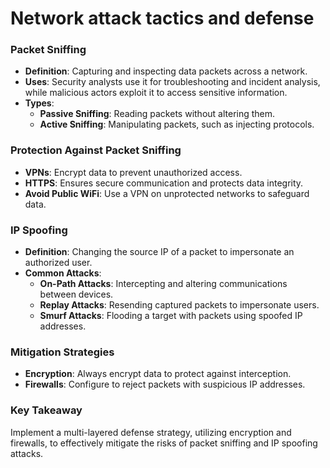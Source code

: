 # Network attack tactics and defense

### Packet Sniffing
- **Definition**: Capturing and inspecting data packets across a network.
- **Uses**: Security analysts use it for troubleshooting and incident analysis, while malicious actors exploit it to access sensitive information.
- **Types**:
  - **Passive Sniffing**: Reading packets without altering them.
  - **Active Sniffing**: Manipulating packets, such as injecting protocols.

### Protection Against Packet Sniffing
- **VPNs**: Encrypt data to prevent unauthorized access.
- **HTTPS**: Ensures secure communication and protects data integrity.
- **Avoid Public WiFi**: Use a VPN on unprotected networks to safeguard data.

### IP Spoofing
- **Definition**: Changing the source IP of a packet to impersonate an authorized user.
- **Common Attacks**:
  - **On-Path Attacks**: Intercepting and altering communications between devices.
  - **Replay Attacks**: Resending captured packets to impersonate users.
  - **Smurf Attacks**: Flooding a target with packets using spoofed IP addresses.

### Mitigation Strategies
- **Encryption**: Always encrypt data to protect against interception.
- **Firewalls**: Configure to reject packets with suspicious IP addresses.

### Key Takeaway
Implement a multi-layered defense strategy, utilizing encryption and firewalls, to effectively mitigate the risks of packet sniffing and IP spoofing attacks.
